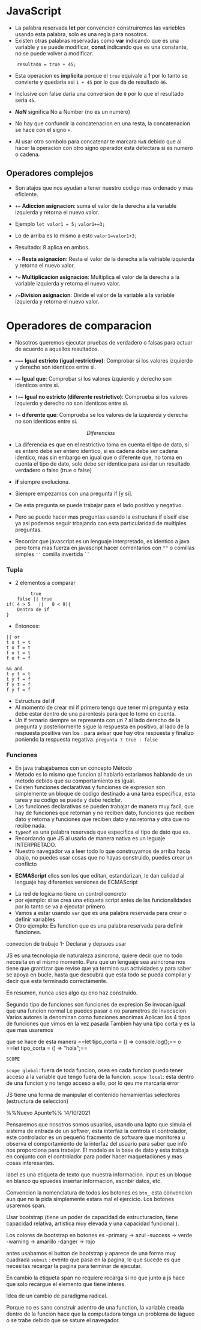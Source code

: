 # JavaScript
- La palabra reservada **let** por convencion construiremos las variebles usando esta palabra, solo es una regla para nosotros.
- Existen otras palabras reservadas como **var** indicando que es una variable y se puede modificar, **const** indicando que es una constante, no se puede volver a modificar.
```
	resultado = true + 45; 
```
- Esta operacion es **implicita** porque el `true` equivale a 1 por lo tanto se convierte y quedaria asi `1 + 45` por lo que da de resultado `46`.
- Inclusive con false daria una conversion de `0` por lo que el resultado seria `45`.

- **_NaN_** significa No a Number (no es un numero) 
- No hay que confundir la concatenacion en una resta, la concatenacion se hace con el signo `+`.
- Al usar otro sombolo para concatenar te marcara `NaN` debido que al hacer la operacion con otro signo operador esta detectara si es numero o cadena.

## Operadores complejos
- Son atajos que nos ayudan a tener nuestro codigo mas ordenado y mas eficiente.

- `+=` **Adiccion asignacion**: suma el valor de la derecha a la variable izquierda y retorna el nuevo valor.
- Ejemplo 
``let valor1 = 5;``
``valor1+=3;``
- Lo de arriba es lo mismo a esto
``valor1=valor1+3;``
- Resultado: 8 aplica en ambos.
- ``-=`` **Resta asignacion**: Resta el valor de la derecha a la valriable izquierda y retorna el nuevo valor.
- ``*=`` **Multiplicacion asignacion**: Multiplica el valor de la derecha a la variable izquierda y retorna el nuevo valor.
- ``/=``**Division asignacion**: Divide el valor de la variable a la variable izquierda y retorna el nuevo valor.
  
# Operadores de comparacion
- Nosotros queremos ejecutar pruebas de verdadero o falsas para actuar de acuerdo a aquellos resultados.
 
- ``===`` **Igual estricto (igual restrictivo)**: Comprobar si los valores izquierdo y derecho son identicos entre si.
- ``==`` **Igual que**: Comprobar si los valores izquierdo y derecho son identicos entre si.
- ``!==`` **Igual no estricto (diferente restrictivo)**: Comprueba si los valores izquierdo y derecho no son identicos entre si.
- ``!=`` **diferente que**: Comprueba se los valores de la izquierda y derecha no son identicos entre si.

$$Diferencias$$

- La diferencia es que en el restrictivo toma en cuenta el tipo de dato, si es entero debe ser entero identico, si es cadena debe ser cadena identico, mas sin embargo en igual que o diferente que, no toma en cuenta el tipo de dato, solo debe ser identica para asi dar un resultado verdadero o falso (true o false)

- **if** siempre evoluciona.
- Siempre empezamos con una pregunta if [y si].
- De esta pregunta se puede trabajar para el lado positivo y negativo.
- Pero se puede hacer mas preguntas usando la estructura if elseif else ya asi podemos seguir trbajando con esta particularidad de multiples preguntas.

- Recordar que javascript es un lenguaje interpretado, es identico a java pero toma mas fuerza en javascript
hacer comentarios con ``""`` o comillas simples `''` comilla invertida ` `` `


### Tupla  
- 2 elementos a comparar
```
		 true
    false || true
if( 4 > 5   ||   8 < 9){
	Dentro de if
}
```
- Entonces:
```
|| or
t o t = t
t o f = t
f o t = t
f o f = f
```
```
&& and
t y t = t
t y f = f
f y t = f
f y f = f
```

- Estructura del **if**
- Al momento de crear mi if primero tengo que tener mi pregunta y esta debe estar dentro de una parentesis para que lo tome en cuenta.
- Un if ternario siempre se representa con un ? al lado derecho de la pregunta y posteriormente sigue la respuesta en positivo, al lado de la respuesta positiva van los : para avisar que hay otra respuesta y finalizo poniendo la respuesta negativa.
``pregunta ? true : false``

### Funciones
- En java trabajabamos con un concepto Método 
- Metodo es lo mismo que funcion al hablarlo estariamos hablando de un metodo debido que su comportamiento es igual.
- Existen funciones declarativas y funciones de expresion
son simplemente un bloque de codigo destinado a una tarea especifica, esta tarea y su codigo se puede y debe reciclar.
- Las funciones declarativas se pueden trabajar de manera muy facil, que hay de funciones que retornan y no reciben dato, funciones que reciben dato y retorna y funciones que reciben dato y no retorna y otra que no recibe nada.
- `typeof` es una palabra reservada que especifica el tipo de dato que es.
- Recordando que JS al usarlo de manera nativa es un leguaje INTERPRETADO.
- Nuestro navegador va a leer todo lo que construyamos de arriba hacia abajo, no puedes usar cosas que no hayas construido, puedes crear un conflicto
<!-- - **_Hosting_**, tema viejo el error de querer usarlo antes de construirlo y no tener la seguridad y la certeza de que funcione. -->
- **ECMAScript** ellos son los que editan, estandarizan, le dan calidad al lenguaje hay diferentes versiones de ECMAScript
<!-- - En tema de hosting se realizaba hasta la version 5 de ECMAScript -->
- La red de logica no tiene un control concreto 
- por ejemplo: si se crea una etiqueta script antes de las funcionalidades por lo tanto se va a ejecutar primero.
- Vamos a estar usando ``var`` que es una palabra reservada para crear o definir variables
- Otro ejemplo: Es function que es una palabra reservada para definir funciones.

convecion de trabajo
1- Declarar y depsues usar

JS es una tecnologia de naturaleza asincrona, quiere decir que no todo necesita en el mismo momento.
Para que un lenguaje sea asincrona nos tiene que grantizar que revise que ya termino sus actividades y para saber se apoya en bucle, hasta que descubra que esta todo se pueda compilar y decir que esta terminado correctamente.

En resumen, nunca uses algo qu eno haz construido.

Segundo tipo de funciones son funciones de expresion
Se invocan igual que una funcion normal
Le puedes pasar o no parametros de invocacion
Varios autores la denominan como funciones anonimas
Aplican los 4 tipos de funciones que vimos en la vez pasada
Tambien hay una tipo corta y es la que mas usaremos

que se hace de esta manera 
==let tipo_corta = () => console.log();==  o
==let tipo_corta = () => "hola";==

`SCOPE`

`scope global`: fuera de toda funcion, osea en cada funcion puedo tener acceso a la variable que tengo fuera de la funcion.
`scope local`: esta dentro de una funcion y no tengo acceso a ello, por lo qeu me marcaria error

JS tiene una forma de manipular el contenido
herramientas selectores (estructura de seleccion)

%%Nuevo Apunte%% 										14/10/2021

Pensaremos que nosotros somos usuarios, usando una lapto que simula el sistema de entrada de un softwer, esta interfaz la controla el controlador, este controlador es un pequeño fracmento de software que monitorea u observa el comportamiento de la interfaz del usuario para saber que info nos proporciona para trabajar.
El modelo es la base de dato y esta trabaja en conjunto con el controlador para poder hacer maquetaciones y mas cosas interesantes.

label es una etiqueta de texto que muestra informacion.
input es un bloque en blanco qu epuedes insertar informacion, escribir datos, etc.

Convencion la nomenclatura de todos los botones es `btn_`
esta convencion aun que no la pida simplemente estara mal el ejercicio.
Los botones usaremos span.

Usar bootstrap (tiene un poder de capacidad de estructuracion, tiene capacidad relativa, artistica muy elevada y una capacidad funcional ).

Los colores de bootstrap en botones es 
-primary -> azul
-success -> verde
-warning -> amarillo
-danger -> rojo

antes usabamos el button de bootstrap y aparece de una forma muy cuadrada
`submit` : evento que pasa en la pagina, lo que sucede es que necesitas recargar la pagina para terminar de ejecutar.

En cambio la etiqueta span no requiere recarga si no que junto a js hace que solo recargue el elemento que tiene interes.

Idea de un cambio de paradigma radical.

Porque no es sano construir adentro de una function, la variable creada dentro de la funcion hace que la computadora tenga un problema de lagueo o se trabe debido que se sature el navegador.
